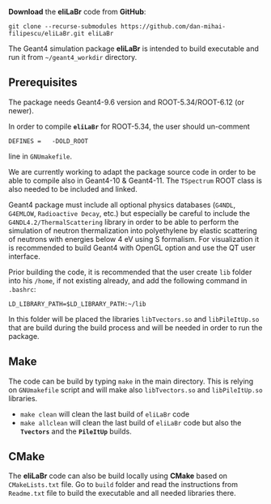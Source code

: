 **Download** the **eliLaBr** code from **GitHub**:
```
git clone --recurse-submodules https://github.com/dan-mihai-filipescu/eliLaBr.git eliLaBr
```

The Geant4 simulation package **eliLaBr** is intended to build executable and run it from 
`~/geant4_workdir` directory.

## Prerequisites

The package needs Geant4-9.6 version and ROOT-5.34/ROOT-6.12 (or newer).

In order to compile **`eliLaBr`** for ROOT-5.34, the user should un-comment
```
DEFINES =   -DOLD_ROOT
```
line in `GNUmakefile`.

We are currently working to adapt the package source code in order to be able
to compile also in Geant4-10 & Geant4-11. The `TSpectrum` ROOT class is also needed to be included and linked.

Geant4 package must include all optional physics databases (`G4NDL`, `G4EMLOW`, 
`Radioactive Decay`, etc.) but especially be careful to include the 
`G4NDL4.2/ThermalScattering` library in order to be able to perform the simulation
of neutron thermalization into polyethylene by elastic scattering of neutrons 
with energies below 4 eV using S formalism.
For visualization it is recommended to build Geant4 with OpenGL option and use 
the QT user interface.

Prior building the code, it is recommended that the user create `lib` folder
into his `/home`, if not existing already, and add the following command in 
`.bashrc`:
```
LD_LIBRARY_PATH=$LD_LIBRARY_PATH:~/lib
```
In this folder will be placed the libraries `libTvectors.so` and `libPileItUp.so`
that are build during the build process and will be needed in order to run the 
package.

## Make

The code can be build by typing `make` in the main directory.
This is relying on `GNUmakefile` script and will make also `libTvectors.so` and 
`libPileItUp.so` libraries.

- `make clean` will clean the last build of `eliLaBr` code
- `make allclean` will clean the last build of `eliLaBr` code but also the 
**`Tvectors`** and the **`PileItUp`** builds.

## CMake

The **eliLaBr** code can also be build locally using **CMake** based on `CMakeLists.txt` file.
Go to `build` folder and read the instructions from `Readme.txt` file to build the executable and all needed libraries there.
